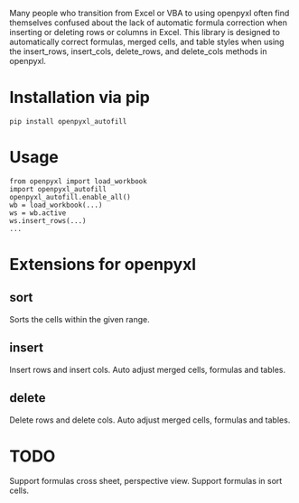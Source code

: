 Many people who transition from Excel or VBA to using openpyxl often find themselves confused about the lack of automatic formula correction when inserting or deleting rows or columns in Excel.
This library is designed to automatically correct formulas, merged cells, and table styles when using the insert_rows, insert_cols, delete_rows, and delete_cols methods in openpyxl.
# Installation via pip
```
pip install openpyxl_autofill
```
# Usage
```
from openpyxl import load_workbook
import openpyxl_autofill
openpyxl_autofill.enable_all()
wb = load_workbook(...)
ws = wb.active
ws.insert_rows(...)
...
```
# Extensions for openpyxl
## sort
Sorts the cells within the given range.
## insert
Insert rows and insert cols. Auto adjust merged cells, formulas and tables.
## delete
Delete rows and delete cols. Auto adjust merged cells, formulas and tables.
# TODO
Support formulas cross sheet,  perspective view.
Support formulas in sort cells.
